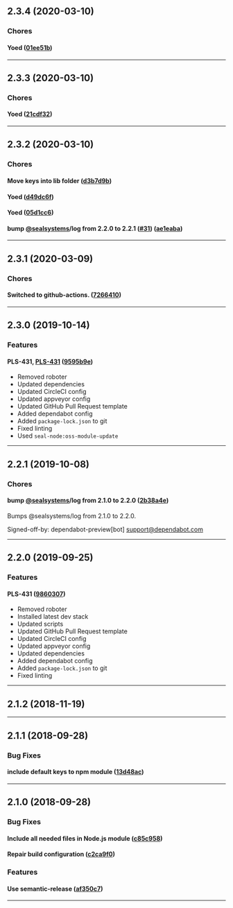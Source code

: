 ## 2.3.4 (2020-03-10)

### Chores


#### Yoed ([01ee51b](https://github.com/sealsystems/node-tlscert/commit/01ee51b))



---

## 2.3.3 (2020-03-10)

### Chores


#### Yoed ([21cdf32](https://github.com/sealsystems/node-tlscert/commit/21cdf32))



---

## 2.3.2 (2020-03-10)

### Chores


#### Move keys into lib folder ([d3b7d9b](https://github.com/sealsystems/node-tlscert/commit/d3b7d9b))

#### Yoed ([d49dc6f](https://github.com/sealsystems/node-tlscert/commit/d49dc6f))

#### Yoed ([05d1cc6](https://github.com/sealsystems/node-tlscert/commit/05d1cc6))

#### bump [@sealsystems](https://github.com/sealsystems)/log from 2.2.0 to 2.2.1 ([#31](https://github.com/sealsystems/node-tlscert/issues/31)) ([ae1eaba](https://github.com/sealsystems/node-tlscert/commit/ae1eaba))



---

## 2.3.1 (2020-03-09)

### Chores


#### Switched to github-actions. ([7266410](https://github.com/sealsystems/node-tlscert/commit/7266410))



---

## 2.3.0 (2019-10-14)

### Features


#### PLS-431, [PLS-431](https://jira.sealsystems.de/jira/browse/PLS-431) ([9595b9e](https://github.com/sealsystems/node-tlscert/commit/9595b9e))

- Removed roboter
 - Updated dependencies
 - Updated CircleCI config
 - Updated appveyor config
 - Updated GitHub Pull Request template
 - Added dependabot config
 - Added `package-lock.json` to git
 - Fixed linting
 - Used `seal-node:oss-module-update`


---

## 2.2.1 (2019-10-08)

### Chores


#### bump [@sealsystems](https://github.com/sealsystems)/log from 2.1.0 to 2.2.0 ([2b38a4e](https://github.com/sealsystems/node-tlscert/commit/2b38a4e))

Bumps @sealsystems/log from 2.1.0 to 2.2.0.

Signed-off-by: dependabot-preview[bot] <support@dependabot.com>


---

## 2.2.0 (2019-09-25)

### Features


#### PLS-431 ([9860307](https://github.com/sealsystems/node-tlscert/commit/9860307))

- Removed roboter
 - Installed latest dev stack
 - Updated scripts
 - Updated GitHub Pull Request template
 - Updated CircleCI config
 - Updated appveyor config
 - Updated dependencies
 - Added dependabot config
 - Added `package-lock.json` to git
 - Fixed linting


---

## 2.1.2 (2018-11-19)



---

## 2.1.1 (2018-09-28)

### Bug Fixes


#### include default keys to npm module ([13d48ac](https://github.com/sealsystems/node-tlscert/commit/13d48ac))



---

## 2.1.0 (2018-09-28)

### Bug Fixes


#### Include all needed files in Node.js module ([c85c958](https://github.com/sealsystems/node-tlscert/commit/c85c958))

#### Repair build configuration ([c2ca9f0](https://github.com/sealsystems/node-tlscert/commit/c2ca9f0))

### Features


#### Use semantic-release ([af350c7](https://github.com/sealsystems/node-tlscert/commit/af350c7))



---
